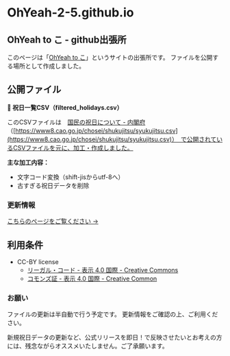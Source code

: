 # OhYeah-2-5.github.io

## OhYeah to こ - github出張所

このページは「[OhYeah to こ](https://8bees.net/)」というサイトの出張所です。
ファイルを公開する場所として作成しました。

## 公開ファイル

**🎌 祝日一覧CSV（filtered_holidays.csv）**

このCSVファイルは　[国民の祝日について - 内閣府](https://www8.cao.go.jp/chosei/shukujitsu/gaiyou.html)　（[https://www8.cao.go.jp/chosei/shukujitsu/syukujitsu.csv](https://www8.cao.go.jp/chosei/shukujitsu/syukujitsu.csv)）　で公開されているCSVファイルを元に、加工・作成しました。

**主な加工内容：**

- 文字コード変換（shift-jisからutf-8へ）
- 古すぎる祝日データを削除

### 更新情報

[こちらのページをご覧ください →](https://ohyeah-2-5.github.io/)

## 利用条件

- CC-BY license
    - [リーガル・コード - 表示 4.0 国際 - Creative Commons](https://creativecommons.org/licenses/by/4.0/legalcode.ja)
    - [コモンズ証 - 表示 4.0 国際 - Creative Common](https://creativecommons.org/licenses/by/4.0/deed.ja)

### お願い

ファイルの更新は半自動で行う予定です。
更新情報をご確認の上、ご利用ください。

新規祝日データの更新など、公式リリースを即日！で反映させたいとお考えの方には、残念ながらオススメいたしません。ご了承願います。
